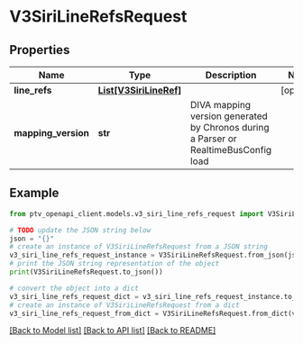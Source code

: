 # V3SiriLineRefsRequest


## Properties

Name | Type | Description | Notes
------------ | ------------- | ------------- | -------------
**line_refs** | [**List[V3SiriLineRef]**](V3SiriLineRef.md) |  | [optional] 
**mapping_version** | **str** | DIVA mapping version generated by Chronos during a Parser or RealtimeBusConfig load | 

## Example

```python
from ptv_openapi_client.models.v3_siri_line_refs_request import V3SiriLineRefsRequest

# TODO update the JSON string below
json = "{}"
# create an instance of V3SiriLineRefsRequest from a JSON string
v3_siri_line_refs_request_instance = V3SiriLineRefsRequest.from_json(json)
# print the JSON string representation of the object
print(V3SiriLineRefsRequest.to_json())

# convert the object into a dict
v3_siri_line_refs_request_dict = v3_siri_line_refs_request_instance.to_dict()
# create an instance of V3SiriLineRefsRequest from a dict
v3_siri_line_refs_request_from_dict = V3SiriLineRefsRequest.from_dict(v3_siri_line_refs_request_dict)
```
[[Back to Model list]](../README.md#documentation-for-models) [[Back to API list]](../README.md#documentation-for-api-endpoints) [[Back to README]](../README.md)


